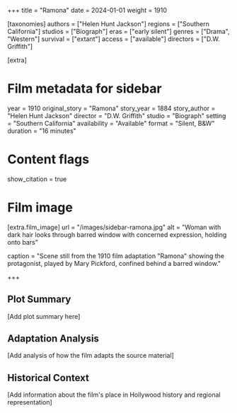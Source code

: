 +++
title = "Ramona"
date = 2024-01-01
weight = 1910

[taxonomies]
authors = ["Helen Hunt Jackson"]
regions = ["Southern California"]
studios = ["Biograph"]
eras = ["early silent"]
genres = ["Drama", "Western"]
survival = ["extant"]
access = ["available"]
directors = ["D.W. Griffith"]

[extra]
# Film metadata for sidebar
year = 1910
original_story = "Ramona"
story_year = 1884
story_author = "Helen Hunt Jackson"
director = "D.W. Griffith"
studio = "Biograph"
setting = "Southern California"
availability = "Available"
format = "Silent, B&W"
duration = "16 minutes"

# Content flags
show_citation = true

# Film image
[extra.film_image]
url = "/images/sidebar-ramona.jpg"
alt = "Woman with dark hair looks through barred window with concerned expression, holding onto bars"

caption = "Scene still from the 1910 film adaptation \"Ramona\" showing the protagonist, played by Mary Pickford, confined behind a barred window."

+++

## Plot Summary

[Add plot summary here]

## Adaptation Analysis

[Add analysis of how the film adapts the source material]

## Historical Context

[Add information about the film's place in Hollywood history and regional representation]